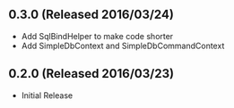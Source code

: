 ## 0.3.0 (Released 2016/03/24)

* Add SqlBindHelper to make code shorter
* Add SimpleDbContext and SimpleDbCommandContext

## 0.2.0 (Released 2016/03/23)

* Initial Release
